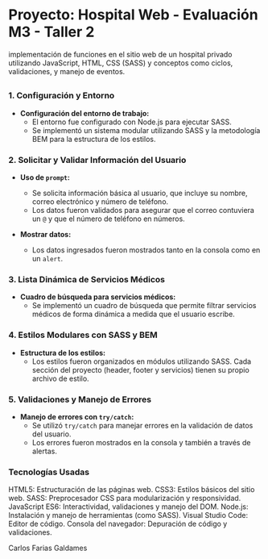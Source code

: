# Proyecto: Hospital Web - Evaluación M3 - Taller 2

implementación de funciones en el sitio web de un hospital privado utilizando JavaScript, HTML, CSS (SASS) y conceptos como ciclos, validaciones, y manejo de eventos.

##
##



### **1. Configuración y Entorno**
- **Configuración del entorno de trabajo:**
  - El entorno fue configurado con Node.js para ejecutar SASS.
  - Se implementó un sistema modular utilizando SASS y la metodología BEM para la estructura de los estilos.

### **2. Solicitar y Validar Información del Usuario**
- **Uso de `prompt`:**
  - Se solicita información básica al usuario, que incluye su nombre, correo electrónico y número de teléfono.
  - Los datos fueron validados para asegurar que el correo contuviera un `@` y que el número de teléfono en números.

- **Mostrar datos:**
  - Los datos ingresados fueron mostrados tanto en la consola como en un `alert`.

### **3. Lista Dinámica de Servicios Médicos**
- **Cuadro de búsqueda para servicios médicos:**
  - Se implementó un cuadro de búsqueda que permite filtrar servicios médicos de forma dinámica a medida que el usuario escribe.

### **4. Estilos Modulares con SASS y BEM**
- **Estructura de los estilos:**
  - Los estilos fueron organizados en módulos utilizando SASS. Cada sección del proyecto (header, footer y servicios) tienen su propio archivo de estilo.

### **5. Validaciones y Manejo de Errores**
- **Manejo de errores con `try/catch`:**
  - Se utilizó `try/catch` para manejar errores en la validación de datos del usuario.
  - Los errores fueron mostrados en la consola y también a través de alertas.
 

### **Tecnologías Usadas**

HTML5: Estructuración de las páginas web.
CSS3: Estilos básicos del sitio web.
SASS: Preprocesador CSS para modularización y responsividad.
JavaScript ES6: Interactividad, validaciones y manejo del DOM.
Node.js: Instalación y manejo de herramientas (como SASS).
Visual Studio Code: Editor de código.
Consola del navegador: Depuración de código y validaciones.

Carlos Farias Galdames
